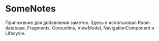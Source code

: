 # SomeNotes
 Приложение для добавления заметок. Здесь я использовал Room database, Fragments, Corountins, ViewModel, NavigationComponent и Lifecycle.
